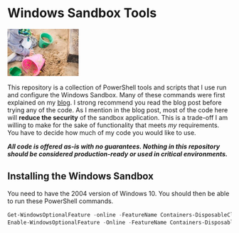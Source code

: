 # Windows Sandbox Tools

![sandbox](images/sandbox.jpg)

This repository is a collection of PowerShell tools and scripts that I use run and configure the Windows Sandbox. Many of these commands were first explained on my [blog](https://jdhitsolutions.com/blog/powershell/7621/doing-more-with-windows-sandbox/). I strong recommend you read the blog post before trying any of the code. As I mention in the blog post, most of the code here will __reduce the security__ of the sandbox application. This is a trade-off I am willing to make for the sake of functionality that meets *my* requirements. You have to decide how much of my code you would like to use.

__*All code is offered as-is with no guarantees. Nothing in this repository should be considered production-ready or used in critical environments.*__

## Installing the Windows Sandbox

You need to have the 2004 version of Windows 10. You should then be able to run these PowerShell commands.

```powershell
Get-WindowsOptionalFeature -online -FeatureName Containers-DisposableClientVM
Enable-WindowsOptionalFeature -Online -FeatureName Containers-DisposableClientVM
```
